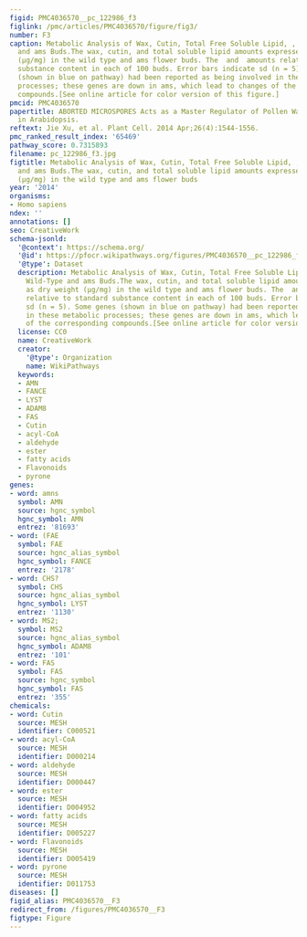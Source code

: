 ```yaml
---
figid: PMC4036570__pc_122986_f3
figlink: /pmc/articles/PMC4036570/figure/fig3/
number: F3
caption: Metabolic Analysis of Wax, Cutin, Total Free Soluble Lipid, , and  in Wild-Type
  and ams Buds.The wax, cutin, and total soluble lipid amounts expressed as dry weight
  (μg/mg) in the wild type and ams flower buds. The  and  amounts relative to standard
  substance content in each of 100 buds. Error bars indicate sd (n = 5). Some genes
  (shown in blue on pathway) had been reported as being involved in these metabolic
  processes; these genes are down in ams, which lead to changes of the corresponding
  compounds.[See online article for color version of this figure.]
pmcid: PMC4036570
papertitle: ABORTED MICROSPORES Acts as a Master Regulator of Pollen Wall Formation
  in Arabidopsis.
reftext: Jie Xu, et al. Plant Cell. 2014 Apr;26(4):1544-1556.
pmc_ranked_result_index: '65469'
pathway_score: 0.7315893
filename: pc_122986_f3.jpg
figtitle: Metabolic Analysis of Wax, Cutin, Total Free Soluble Lipid, , and  in Wild-Type
  and ams Buds.The wax, cutin, and total soluble lipid amounts expressed as dry weight
  (μg/mg) in the wild type and ams flower buds
year: '2014'
organisms:
- Homo sapiens
ndex: ''
annotations: []
seo: CreativeWork
schema-jsonld:
  '@context': https://schema.org/
  '@id': https://pfocr.wikipathways.org/figures/PMC4036570__pc_122986_f3.html
  '@type': Dataset
  description: Metabolic Analysis of Wax, Cutin, Total Free Soluble Lipid, , and  in
    Wild-Type and ams Buds.The wax, cutin, and total soluble lipid amounts expressed
    as dry weight (μg/mg) in the wild type and ams flower buds. The  and  amounts
    relative to standard substance content in each of 100 buds. Error bars indicate
    sd (n = 5). Some genes (shown in blue on pathway) had been reported as being involved
    in these metabolic processes; these genes are down in ams, which lead to changes
    of the corresponding compounds.[See online article for color version of this figure.]
  license: CC0
  name: CreativeWork
  creator:
    '@type': Organization
    name: WikiPathways
  keywords:
  - AMN
  - FANCE
  - LYST
  - ADAM8
  - FAS
  - Cutin
  - acyl-CoA
  - aldehyde
  - ester
  - fatty acids
  - Flavonoids
  - pyrone
genes:
- word: amns
  symbol: AMN
  source: hgnc_symbol
  hgnc_symbol: AMN
  entrez: '81693'
- word: (FAE
  symbol: FAE
  source: hgnc_alias_symbol
  hgnc_symbol: FANCE
  entrez: '2178'
- word: CHS?
  symbol: CHS
  source: hgnc_alias_symbol
  hgnc_symbol: LYST
  entrez: '1130'
- word: MS2;
  symbol: MS2
  source: hgnc_alias_symbol
  hgnc_symbol: ADAM8
  entrez: '101'
- word: FAS
  symbol: FAS
  source: hgnc_symbol
  hgnc_symbol: FAS
  entrez: '355'
chemicals:
- word: Cutin
  source: MESH
  identifier: C000521
- word: acyl-CoA
  source: MESH
  identifier: D000214
- word: aldehyde
  source: MESH
  identifier: D000447
- word: ester
  source: MESH
  identifier: D004952
- word: fatty acids
  source: MESH
  identifier: D005227
- word: Flavonoids
  source: MESH
  identifier: D005419
- word: pyrone
  source: MESH
  identifier: D011753
diseases: []
figid_alias: PMC4036570__F3
redirect_from: /figures/PMC4036570__F3
figtype: Figure
---
```

